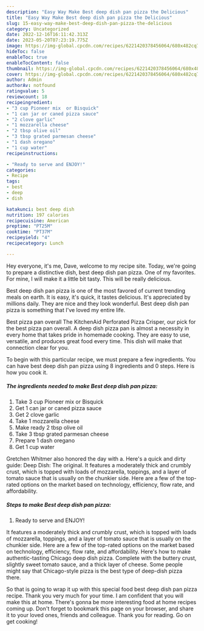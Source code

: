 ```yaml
---
description: "Easy Way Make Best deep dish pan pizza the Delicious"
title: "Easy Way Make Best deep dish pan pizza the Delicious"
slug: 15-easy-way-make-best-deep-dish-pan-pizza-the-delicious
category: Uncategorized
date: 2022-12-16T16:11:42.313Z
date: 2023-05-20T07:23:19.775Z
image: https://img-global.cpcdn.com/recipes/6221420378456064/680x482cq70/best-deep-dish-pan-pizza-recipe-main-photo.jpg
hideToc: false
enableToc: true
enableTocContent: false
thumbnail: https://img-global.cpcdn.com/recipes/6221420378456064/680x482cq70/best-deep-dish-pan-pizza-recipe-main-photo.jpg
cover: https://img-global.cpcdn.com/recipes/6221420378456064/680x482cq70/best-deep-dish-pan-pizza-recipe-main-photo.jpg
author: Admin
authorAv: notfound
ratingvalue: 5
reviewcount: 18
recipeingredient:
- "3 cup Pioneer mix  or Bisquick"
- "1 can jar or caned pizza sauce"
- "2 clove garlic"
- "1 mozzarella cheese"
- "2 tbsp olive oil"
- "3 tbsp grated parmesan cheese"
- "1 dash oregano"
- "1 cup water"
recipeinstructions:

- "Ready to serve and ENJOY!"
categories:
- Recipe
tags:
- best
- deep
- dish

katakunci: best deep dish 
nutrition: 197 calories
recipecuisine: American
preptime: "PT25M"
cooktime: "PT37M"
recipeyield: "4"
recipecategory: Lunch

---
```



Hey everyone, it's me, Dave, welcome to my recipe site. Today, we're going to prepare a distinctive dish, best deep dish pan pizza. One of my favorites. For mine, I will make it a little bit tasty. This will be really delicious.

Best deep dish pan pizza is one of the most favored of current trending meals on earth. It is easy, it's quick, it tastes delicious. It's appreciated by millions daily. They are nice and they look wonderful. Best deep dish pan pizza is something that I've loved my entire life.

Best pizza pan overall The KitchenAid Perforated Pizza Crisper, our pick for the best pizza pan overall. A deep dish pizza pan is almost a necessity in every home that takes pride in homemade cooking. They are easy to use, versatile, and produces great food every time. This dish will make that connection clear for you.


To begin with this particular recipe, we must prepare a few ingredients. You can have best deep dish pan pizza using 8 ingredients and 0 steps. Here is how you cook it.

<!--inarticleads1-->

##### The ingredients needed to make Best deep dish pan pizza:

1. Take 3 cup Pioneer mix  or Bisquick
1. Get 1 can jar or caned pizza sauce
1. Get 2 clove garlic
1. Take 1 mozzarella cheese
1. Make ready 2 tbsp olive oil
1. Take 3 tbsp grated parmesan cheese
1. Prepare 1 dash oregano
1. Get 1 cup water


Gretchen Whitmer also honored the day with a. Here&#39;s a quick and dirty guide: Deep Dish: The original. It features a moderately thick and crumbly crust, which is topped with loads of mozzarella, toppings, and a layer of tomato sauce that is usually on the chunkier side. Here are a few of the top-rated options on the market based on technology, efficiency, flow rate, and affordability. 

<!--inarticleads2-->

##### Steps to make Best deep dish pan pizza:


1. Ready to serve and ENJOY!

It features a moderately thick and crumbly crust, which is topped with loads of mozzarella, toppings, and a layer of tomato sauce that is usually on the chunkier side. Here are a few of the top-rated options on the market based on technology, efficiency, flow rate, and affordability. Here&#39;s how to make authentic-tasting Chicago deep dish pizza. Complete with the buttery crust, slightly sweet tomato sauce, and a thick layer of cheese. Some people might say that Chicago-style pizza is the best type of deep-dish pizza there. 

So that is going to wrap it up with this special food best deep dish pan pizza recipe. Thank you very much for your time. I am confident that you will make this at home. There's gonna be more interesting food at home recipes coming up. Don't forget to bookmark this page on your browser, and share it to your loved ones, friends and colleague. Thank you for reading. Go on get cooking!
